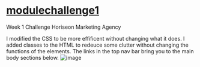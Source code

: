 # [modulechallenge1](https://howacy1.github.io/modulechallenge1/)
Week 1 Challenge Horiseon Marketing Agency

I modified the CSS to be more effificent without changing what it does. I added classes to the HTML to redeuce some clutter without changing the functions of the elements. The links in the top nav bar bring you to the main body sections below. 
![image](https://user-images.githubusercontent.com/105617471/171546184-ad41374f-d6c5-4212-857b-f471335b2915.png)
